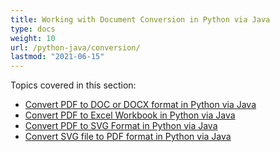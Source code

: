 ```yaml
---
title: Working with Document Conversion in Python via Java
type: docs
weight: 10
url: /python-java/conversion/
lastmod: "2021-06-15"
---
```


Topics covered in this section:

- [Convert PDF to DOC or DOCX format in Python via Java](/pdf/python-java/convert-pdf-to-doc-or-docx-format-in-python/)
- [Convert PDF to Excel Workbook in Python via Java](/pdf/python-java/convert-pdf-to-excel-workbook-in-python/)
- [Convert PDF to SVG Format in Python via Java](/pdf/python-java/convert-pdf-to-svg-format-in-python/)
- [Convert SVG file to PDF format in Python via Java](/pdf/python-java/convert-svg-file-to-pdf-format-in-python/)